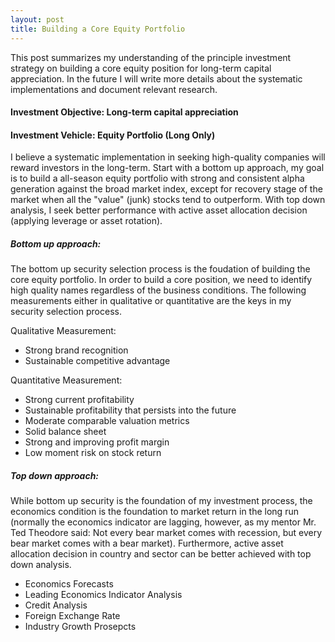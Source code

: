 ```yaml
---
layout: post
title: Building a Core Equity Portfolio
---
```


This post summarizes my understanding of the principle investment strategy on building a core equity position for long-term capital appreciation. In the future I will write more details about the systematic implementations and document relevant research.

#### Investment Objective: Long-term capital appreciation
#### Investment Vehicle: Equity Portfolio (Long Only)

I believe a systematic implementation in seeking high-quality companies will reward investors in the long-term. Start with a bottom up approach, my goal is to build a all-season equity portfolio with strong and consistent alpha generation against the broad market index, except for recovery stage of the market when all the "value" (junk) stocks tend to outperform. With top down analysis, I seek better performance with active asset allocation decision (applying leverage or asset rotation).

##### Bottom up approach:

The bottom up security selection process is the foudation of building the core equity portfolio. In order to build a core position, we need to identify high quality names regardless of the business conditions. The following measurements either in qualitative or quantitative are the keys in my security selection process.

Qualitative Measurement:
- Strong brand recognition
- Sustainable competitive advantage

Quantitative Measurement:
- Strong current profitability
- Sustainable profitability that persists into the future
- Moderate comparable valuation metrics
- Solid balance sheet
- Strong and improving profit margin
- Low moment risk on stock return

##### Top down approach:

While bottom up security is the foundation of my investment process, the economics condition is the foundation to market return in the long run (normally the economics indicator are lagging, however, as my mentor Mr. Ted Theodore said: Not every bear market comes with recession, but every bear market comes with a bear market). Furthermore, active asset allocation decision in country and sector can be better achieved with top down analysis.

- Economics Forecasts
- Leading Economics Indicator Analysis
- Credit Analysis
- Foreign Exchange Rate
- Industry Growth Prosepcts
